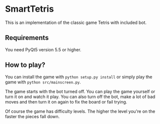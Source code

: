 # SmartTetris
This is an implementation of the classic game Tetris with included bot.

## Requirements
You need PyQt5 version 5.5 or higher.

## How to play?
You can install the game with `python setup.py install` or simply play the game
with `python src/mainscreen.py`.

The game starts with the bot turned off. You can play the game yourself
or turn it on and watch it play. You can also turn off the bot, make a lot of
bad moves and then turn it on again to fix the board or fail trying.

Of course the game has difficulty levels. The higher the level you're on the faster
the pieces fall down.
